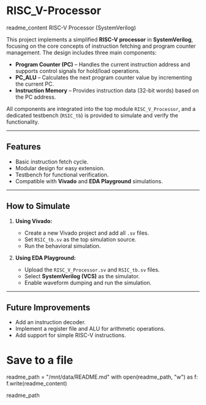 # RISC_V-Processor
readme_content RISC-V Processor (SystemVerilog)

This project implements a simplified **RISC-V processor** in **SystemVerilog**, focusing on the core concepts of instruction fetching and program counter management. The design includes three main components:  
- **Program Counter (PC)** – Handles the current instruction address and supports control signals for hold/load operations.  
- **PC_ALU** – Calculates the next program counter value by incrementing the current PC.  
- **Instruction Memory** – Provides instruction data (32-bit words) based on the PC address.  

All components are integrated into the top module `RISC_V_Processor`, and a dedicated testbench (`RSIC_tb`) is provided to simulate and verify the functionality.

---

## **Features**
- Basic instruction fetch cycle.
- Modular design for easy extension.
- Testbench for functional verification.
- Compatible with **Vivado** and **EDA Playground** simulations.

---

## **How to Simulate**
1. **Using Vivado:**
   - Create a new Vivado project and add all `.sv` files.
   - Set `RSIC_tb.sv` as the top simulation source.
   - Run the behavioral simulation.

2. **Using EDA Playground:**
   - Upload the `RISC_V_Processor.sv` and `RSIC_tb.sv` files.
   - Select **SystemVerilog (VCS)** as the simulator.
   - Enable waveform dumping and run the simulation.

---

## **Future Improvements**
- Add an instruction decoder.
- Implement a register file and ALU for arithmetic operations.
- Add support for simple RISC-V instructions.

# Save to a file
readme_path = "/mnt/data/README.md"
with open(readme_path, "w") as f:
    f.write(readme_content)

readme_path

